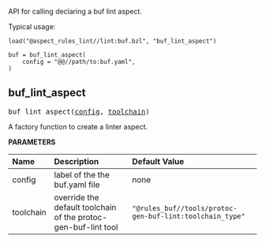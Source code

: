 <!-- Generated with Stardoc: http://skydoc.bazel.build -->

API for calling declaring a buf lint aspect.

Typical usage:

```
load("@aspect_rules_lint//lint:buf.bzl", "buf_lint_aspect")

buf = buf_lint_aspect(
    config = "@@//path/to:buf.yaml",
)
```


<a id="buf_lint_aspect"></a>

## buf_lint_aspect

<pre>
buf_lint_aspect(<a href="#buf_lint_aspect-config">config</a>, <a href="#buf_lint_aspect-toolchain">toolchain</a>)
</pre>

A factory function to create a linter aspect.

**PARAMETERS**


| Name  | Description | Default Value |
| :------------- | :------------- | :------------- |
| <a id="buf_lint_aspect-config"></a>config |  label of the the buf.yaml file   |  none |
| <a id="buf_lint_aspect-toolchain"></a>toolchain |  override the default toolchain of the protoc-gen-buf-lint tool   |  <code>"@rules_buf//tools/protoc-gen-buf-lint:toolchain_type"</code> |


